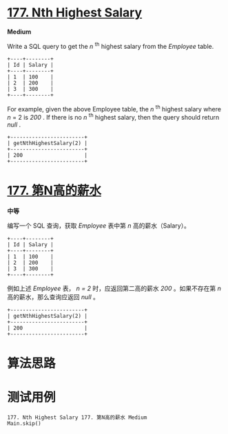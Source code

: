 # [177. Nth Highest Salary][enTitle]

**Medium**

Write a SQL query to get the  *n* <sup>th</sup> highest salary from the  *Employee*  table.

```
+----+--------+
| Id | Salary |
+----+--------+
| 1  | 100    |
| 2  | 200    |
| 3  | 300    |
+----+--------+

```

For example, given the above Employee table, the  *n* <sup>th</sup> highest salary where  *n*  = 2 is  *200* . If there is no  *n* <sup>th</sup> highest salary, then the query should return  *null* .

```
+------------------------+
| getNthHighestSalary(2) |
+------------------------+
| 200                    |
+------------------------+

```


# [177. 第N高的薪水][cnTitle]

**中等**

编写一个 SQL 查询，获取  *Employee*  表中第  *n* 高的薪水（Salary）。

```
+----+--------+
| Id | Salary |
+----+--------+
| 1  | 100    |
| 2  | 200    |
| 3  | 300    |
+----+--------+

```

例如上述  *Employee*  表， *n = 2* 时，应返回第二高的薪水  *200* 。如果不存在第  *n* 高的薪水，那么查询应返回  *null* 。

```
+------------------------+
| getNthHighestSalary(2) |
+------------------------+
| 200                    |
+------------------------+

```




# 算法思路

# 测试用例
```
177. Nth Highest Salary 177. 第N高的薪水 Medium
Main.skip()
```

[enTitle]: https://leetcode.com/problems/nth-highest-salary/
[cnTitle]: https://leetcode-cn.com/problems/nth-highest-salary/
